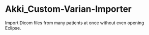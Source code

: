 # Akki_Custom-Varian-Importer
Import Dicom files from many patients at once without even opening Eclipse.
